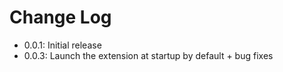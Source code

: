 # Change Log

-   0.0.1: Initial release
-   0.0.3: Launch the extension at startup by default + bug fixes
